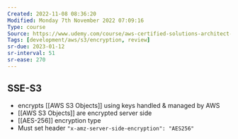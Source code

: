 ```yaml
---
Created: 2022-11-08 08:36:20
Modified: Monday 7th November 2022 07:09:16
Type: course
Source: https://www.udemy.com/course/aws-certified-solutions-architect-associate-saa-c01/?xref=E0Aed11STH4LPUQvCz0GJFABTmM=
Tags: [development/aws/s3/encryption, review]
sr-due: 2023-01-12
sr-interval: 51
sr-ease: 270
---
```


## SSE-S3

-  encrypts [[AWS S3 Objects]] using keys handled & managed by AWS
- [[AWS S3 Objects]] are encrypted server side
- [[AES-256]] encryption type
- Must set header `"x-amz-server-side-encryption": "AES256"`